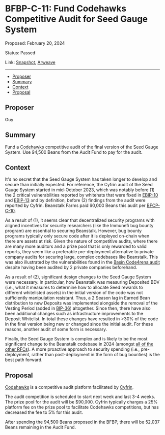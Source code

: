 # BFBP-C-11: Fund Codehawks Competitive Audit for Seed Gauge System

Proposed: February 20, 2024

Status: Passed

Link: [Snapshot](https://snapshot.org/#/beanstalkfarmsbudget.eth/proposal/0x8c45b4d78404cee03384954f39ac4f9a8ad2f2e8f043c97b4e078c99a4c5bf03), [Arweave](https://arweave.net/KCUN3WzSUce4iZvkMRCyJ8Ivjp_b9KKJ6J7jTFjr3PI)

---

- [Proposer](#proposer)
- [Summary](#summary)
- [Context](#context)
- [Proposal](#proposal)

## Proposer

Guy

## Summary

Fund a [Codehawks](https://www.codehawks.com/) competitive audit of the final version of the Seed Gauge System. Use 94,500 Beans from the Audit Fund to pay for the audit.

## Context

It's no secret that the Seed Gauge System has taken longer to develop and secure than initially expected. For reference, the Cyfrin audit of the Seed Gauge System started in mid-October 2023, which was notably before (1) the 2 critical vulnerabilities reported by whitehats that were fixed in [EBIP-10](https://arweave.net/im3PLE28EkO_eMo4fPmtcTYBJFRErxZ_44I_LWPDIB8) and [EBIP-13](https://arweave.net/zKpHhC4c8NhJecrEGHQ8F_vhrLVVEqdGKrQODSoIKbg) and by definition, before (2) findings from the audit were reported by Cyfrin. Beanstalk Farms paid 60,000 Beans this audit per [BFCP-C-10](https://arweave.net/atWg701gYbp6PoJSK5OlgidojmyPIcPJkXqNwN7rJkg).

As a result of (1), it seems clear that decentralized security programs with aligned incentives for security researchers (like the Immunefi bug bounty program) are essential to securing Beanstalk. However, bug bounty programs typically only secure code after it is deployed on-chain when there are assets at risk. Given the nature of competitive audits, where there are many more auditors and a prize pool that is only rewarded to valid reports, they seem like a preferable pre-deployment alternative to private company audits for securing large, complex codebases like Beanstalk. This was also illustrated by the vulnerabilities found in the [Basin Code4rena audit](https://code4rena.com/reports/2023-07-basin) despite having been audited by 2 private companies beforehand.

As a result of (2), significant design changes to the Seed Gauge System were necessary. In particular, how Beanstalk was measuring Deposited BDV (i.e., what it measures to determine how to allocate Seed rewards to different whitelisted assets) in the initial version of the code was not sufficiently manipulation resistant. Thus, a 2 Season lag in Earned Bean distribution to new Deposits was implemented alongside the removal of the Vesting Period (added in [BIP-36](https://ragdi2zxddzujoy25uj67bzdqglsuvb6y6rxqbvp26rd263oh2sa.arweave.net/iAw0azcY80S7Gu0T74cjgZcqVD7Ho3gGr9eiPXtuPqQ)) altogether. Since then, there have also been additional changes such as infrastructure improvements to the Deposit Whitelist. In total these changes have resulted in >30% of the code in the final version being new or changed since the initial audit. For these reasons, another audit of some form is necessary.

Finally, the Seed Gauge System is complex and is likely to be the most significant change to the Beanstalk codebase in 2024 (amongst [all of the other RFCs](https://github.com/BeanstalkFarms/Beanstalk/issues)). A more proactive approach to security spending (i.e., pre-deployment, rather than post-deployment in the form of bug bounties) is the best path forward.

## Proposal

[Codehawks](https://www.codehawks.com/) is a competitive audit platform facilitated by [Cyfrin](https://cyfrin.io/). 

The audit competition is scheduled to start next week and last 3-4 weeks. The prize pool for the audit will be $90,000. Cyfrin typically charges a 25% platform fee on the prize pool to facilitate Codehawks competitions, but has decreased the fee to 5% for this audit.

After spending the 94,500 Beans proposed in the BFBP, there will be 52,037 Beans remaining in the Audit Fund.
